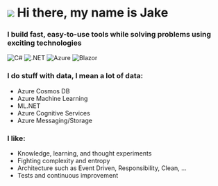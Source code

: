# ![](https://user-images.githubusercontent.com/4441470/224455560-91ed3ee7-f510-4041-a8d2-3fc093025112.png) Hi there, my name is Jake 
### I build fast, easy-to-use tools while solving problems using exciting technologies

![C#](https://img.shields.io/badge/c%23-%23239120.svg?style=for-the-badge&logo=c-sharp&logoColor=white)
![.NET](https://img.shields.io/badge/.NET-5C2D91?style=for-the-badge&logo=.net&logoColor=white)
![Azure](https://img.shields.io/badge/microsoft%20azure-0089D6?style=for-the-badge&logo=microsoft-azure&logoColor=white)
![Blazor](https://img.shields.io/badge/blazor-%235C2D91.svg?style=for-the-badge&logo=blazor&logoColor=white)

### I do stuff with data, I mean a lot of data:
- Azure Cosmos DB
- Azure Machine Learning
- ML.NET
- Azure Cognitive Services
- Azure Messaging/Storage

### I like:
- Knowledge, learning, and thought experiments
- Fighting complexity and entropy
- Architecture such as Event Driven, Responsibility, Clean, ...
- Tests and continuous improvement
